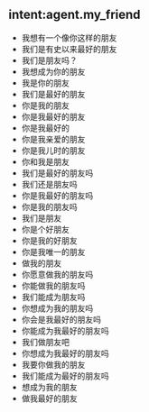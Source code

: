 ## intent:agent.my_friend
- 我想有一个像你这样的朋友
- 我们是有史以来最好的朋友
- 我们是朋友吗？
- 我想成为你的朋友
- 我是你的朋友
- 我们是最好的朋友
- 你是我的朋友
- 你是我最好的朋友
- 你是我最好的
- 你是我亲爱的朋友
- 你是我儿时的朋友
- 你和我是朋友
- 我们是最好的朋友吗
- 我们还是朋友吗
- 你是我最好的朋友吗
- 你是我的朋友吗
- 我们是朋友
- 你是个好朋友
- 你是我的好朋友
- 你是我唯一的朋友
- 做我的朋友
- 你愿意做我的朋友吗
- 你能做我的朋友吗
- 我们能成为朋友吗
- 你想成为我的朋友吗
- 你会是我最好的朋友吗
- 你能成为我最好的朋友吗
- 我们做朋友吧
- 你想成为我最好的朋友吗
- 我要你做我的朋友
- 我们能成为最好的朋友吗
- 想成为我的朋友
- 做我最好的朋友
